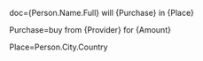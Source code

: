 doc={Person.Name.Full} will {Purchase} in {Place}

Purchase=buy from {Provider} for {Amount}

Place=Person.City.Country
